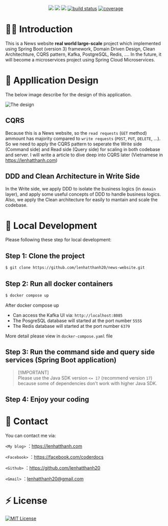 <p align="center">
    <a href="https://github.com/lenhatthanh20/news-website/actions/workflows/unit-test.yaml" alt="Unit tests">
        <img src="https://github.com/lenhatthanh20/news-website/actions/workflows/unit-test.yaml/badge.svg?branch=main" /></a>
    <a href="https://github.com/lenhatthanh20/news-website/graphs/contributors" alt="Contributors">
        <img src="https://img.shields.io/github/contributors/lenhatthanh20/news-website" /></a>
    <a href="https://github.com/lenhatthanh20/news-website/pulse" alt="Activity">
        <img src="https://img.shields.io/github/commit-activity/m/lenhatthanh20/news-website" /></a>
    <a href="https://circleci.com/gh/lenhatthanh20/news-website/tree/master">
        <img src="https://img.shields.io/circleci/project/github/lenhatthanh20/news-website/master" alt="build status"></a>
    <a href="https://coveralls.io/github/lenhatthanh20/news-website">
        <img src="https://img.shields.io/coveralls/github/lenhatthanh20/news-website"
            alt="coverage"></a>
</p>

# 👩‍💻 Introduction

This is a News website **real world large-scale** project which implemented using Spring Boot (version 3) framework, Domain Driven Design, Clean Architechture, CQRS pattern, Kafka, PostgreSQL, Redis, .... 
In the future, it will become a microservices project using Spring Cloud Microservices.

# 🧠 Appllication Design
The below image describe for the design of this application.

![The design](https://lenhatthanh.com/wp-content/uploads/2023/10/cqrs-ddd-clean-architecture.png)

## CQRS
Because this is a News website, so the `read requests` (`GET` method) ammount has majority compared to `write requests` (`POST`, `PUT`, `DELETE`, ...). 
So we need to apply the CQRS pattern to seperate the Write side (Command side) and Read side (Query side) for scaling in both codebase and server.
I will write a article to dive deep into CQRS later (Vietnamese in https://lenhatthanh.com)

## DDD and Clean Architecture in Write Side
In the Write side, we apply DDD to isolate the business logics (in `domain` layer), and apply some useful concepts of DDD to handle business logics.
Also, we apply the Clean architecture for easily to mantain and scale the codebase.

# 🚀 Local Development
Please following these step for local development:

## **Step 1**: Clone the project
```bash
$ git clone https://github.com/lenhatthanh20/news-website.git
```

## **Step 2**: Run all docker containers
```bash
$ docker compose up
```

After docker compose up
- Can access the Kafka UI via: `http://localhost:8085`
- The PosgreSQL database will started at the port number `5555`
- The Redis database will started at the port number `6379`

More detail please view in `docker-compose.yaml` file

## **Step 3**: Run the command side and query side services (Spring Boot application)
> [!IMPORTANT]\
> Please use the Java SDK version `<= 17` (recommend version `17`) because some of dependencies don't work with higher Java SDK.

## **Step 4**: Enjoy your coding

# 💬 Contact
You can contact me via:

`<My blog>` ：<https://lenhatthanh.com>

`<Facebook>` ：<https://facebook.com/coderdocs>

`<Github>` ：<https://github.com/lenhatthanh20>

`<Gmail>` ：lenhatthanh20@gmail.com

# ⚡️ License
[![MIT License](https://img.shields.io/badge/License-MIT-green.svg)](https://github.com/lenhatthanh20/news-website/blob/43cee8e88d4ab45948016725360c00666d428303/LICENSE)

